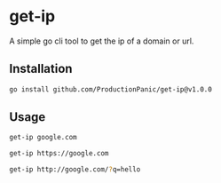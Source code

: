# get-ip
A simple go cli tool to get the ip of a domain or url.

## Installation
```bash
go install github.com/ProductionPanic/get-ip@v1.0.0
```

## Usage
```bash
get-ip google.com
```
```bash
get-ip https://google.com
```
```bash
get-ip http://google.com/?q=hello
```
